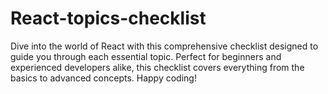 # React-topics-checklist
Dive into the world of React with this comprehensive checklist designed to guide you through each essential topic. Perfect for beginners and experienced developers alike, this checklist covers everything from the basics to advanced concepts. Happy coding!
